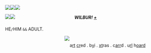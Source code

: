 ![](https://cdn.discordapp.com/attachments/1023110606276001792/1051136153354514582/pronouns_1.png)![](https://cdn.discordapp.com/attachments/1023110606276001792/1051136153354514582/pronouns_1.png)![](https://cdn.discordapp.com/attachments/1023110606276001792/1075704967412846622/blur_edges206.png)

![](https://cdn.discordapp.com/attachments/1023110606276001792/1051136153354514582/pronouns_1.png)![](https://cdn.discordapp.com/attachments/1023110606276001792/1051136153354514582/pronouns_1.png)ㅤㅤㅤㅤㅤㅤㅤㅤㅤㅤㅤㅤㅤㅤㅤ***WILBUR! [+](https://en.pronouns.page/@cwiIbursoot)*** ㅤㅤㅤㅤㅤㅤㅤㅤㅤㅤㅤㅤㅤㅤㅤㅤㅤㅤㅤㅤㅤㅤㅤㅤㅤㅤㅤㅤㅤㅤㅤㅤㅤㅤㅤㅤㅤㅤㅤㅤㅤㅤㅤㅤㅤㅤㅤㅤㅤㅤㅤ
HE`/`HIM `&&` ADULT.

ㅤㅤㅤㅤㅤㅤㅤㅤㅤㅤㅤㅤㅤㅤㅤ![](https://i.imgur.com/gTljFkL.gif)ㅤㅤㅤㅤㅤㅤㅤㅤㅤㅤㅤㅤㅤㅤㅤㅤㅤㅤㅤㅤㅤㅤㅤㅤㅤㅤㅤㅤㅤㅤㅤㅤㅤㅤㅤㅤㅤㅤ
a[rt](https://twitter.com/Tracim447/status/1624280074869694464) [cr](https://twitter.com/Tracim447/status/1624280074869694464)ed . b[y](http://txti.es/frat)i . [xt](http://txti.es/chekhovsgun)ras . c[arr](https://lovejoy.uwu.ai/)d . u[rl](https://rentry.co/cigbreak) h[oard](https://rentry.co/cigbreak)


